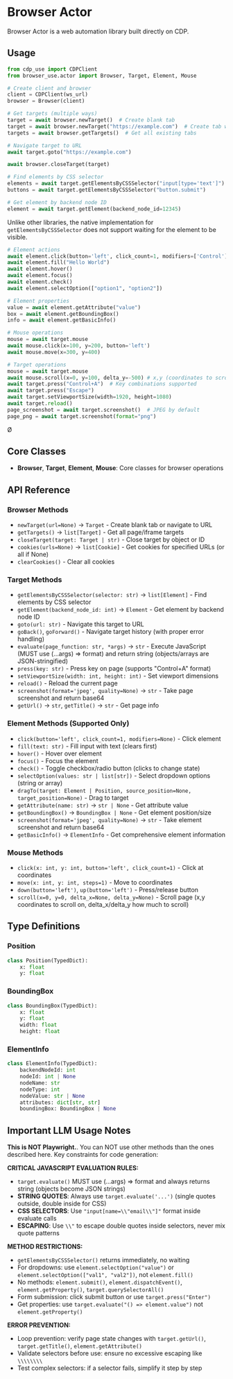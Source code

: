 # Browser Actor

Browser Actor is a web automation library built directly on CDP.

## Usage

```python
from cdp_use import CDPClient
from browser_use.actor import Browser, Target, Element, Mouse

# Create client and browser
client = CDPClient(ws_url)
browser = Browser(client)
```

```python
# Get targets (multiple ways)
target = await browser.newTarget()  # Create blank tab
target = await browser.newTarget("https://example.com")  # Create tab with URL
targets = await browser.getTargets()  # Get all existing tabs

# Navigate target to URL
await target.goto("https://example.com")

await browser.closeTarget(target)
```

```python
# Find elements by CSS selector
elements = await target.getElementsByCSSSelector("input[type='text']")
buttons = await target.getElementsByCSSSelector("button.submit")

# Get element by backend node ID
element = await target.getElement(backend_node_id=12345)
```

Unlike other libraries, the native implementation for `getElementsByCSSSelector` does not support waiting for the element to be visible.

```python
# Element actions
await element.click(button='left', click_count=1, modifiers=['Control'])
await element.fill("Hello World") 
await element.hover()
await element.focus()
await element.check() 
await element.selectOption(["option1", "option2"])

# Element properties  
value = await element.getAttribute("value")
box = await element.getBoundingBox()
info = await element.getBasicInfo()
```

```python
# Mouse operations
mouse = await target.mouse
await mouse.click(x=100, y=200, button='left')
await mouse.move(x=300, y=400)
```

```python
# Target operations
mouse = await target.mouse
await mouse.scroll(x=0, y=100, delta_y=-500) # x,y (coordinates to scroll on), delta_y (how much to scroll)
await target.press("Control+A")  # Key combinations supported
await target.press("Escape")
await target.setViewportSize(width=1920, height=1080)
await target.reload()
page_screenshot = await target.screenshot()  # JPEG by default
page_png = await target.screenshot(format="png")
```
Ø
## Core Classes

- **Browser**, **Target**, **Element**, **Mouse**: Core classes for browser operations

## API Reference

### Browser Methods
- `newTarget(url=None)` → `Target` - Create blank tab or navigate to URL
- `getTargets()` → `list[Target]` - Get all page/iframe targets
- `closeTarget(target: Target | str)` - Close target by object or ID
- `cookies(urls=None)` → `list[Cookie]` - Get cookies for specified URLs (or all if None)
- `clearCookies()` - Clear all cookies

### Target Methods
- `getElementsByCSSSelector(selector: str)` → `list[Element]` - Find elements by CSS selector
- `getElement(backend_node_id: int)` → `Element` - Get element by backend node ID
- `goto(url: str)` - Navigate this target to URL
- `goBack()`, `goForward()` - Navigate target history (with proper error handling)
- `evaluate(page_function: str, *args)` → `str` - Execute JavaScript (MUST use (...args) => format) and return string (objects/arrays are JSON-stringified)
- `press(key: str)` - Press key on page (supports "Control+A" format)
- `setViewportSize(width: int, height: int)` - Set viewport dimensions
- `reload()` - Reload the current page
- `screenshot(format='jpeg', quality=None)` → `str` - Take page screenshot and return base64
- `getUrl()` → `str`, `getTitle()` → `str` - Get page info

### Element Methods (Supported Only)
- `click(button='left', click_count=1, modifiers=None)` - Click element
- `fill(text: str)` - Fill input with text (clears first)
- `hover()` - Hover over element
- `focus()` - Focus the element
- `check()` - Toggle checkbox/radio button (clicks to change state)
- `selectOption(values: str | list[str])` - Select dropdown options (string or array)
- `dragTo(target: Element | Position, source_position=None, target_position=None)` - Drag to target
- `getAttribute(name: str)` → `str | None` - Get attribute value
- `getBoundingBox()` → `BoundingBox | None` - Get element position/size
- `screenshot(format='jpeg', quality=None)` → `str` - Take element screenshot and return base64
- `getBasicInfo()` → `ElementInfo` - Get comprehensive element information


### Mouse Methods
- `click(x: int, y: int, button='left', click_count=1)` - Click at coordinates
- `move(x: int, y: int, steps=1)` - Move to coordinates
- `down(button='left')`, `up(button='left')` - Press/release button
- `scroll(x=0, y=0, delta_x=None, delta_y=None)` - Scroll page (x,y coordinates to scroll on, delta_x/delta_y how much to scroll)

## Type Definitions

### Position
```python
class Position(TypedDict):
    x: float
    y: float
```

### BoundingBox
```python
class BoundingBox(TypedDict):
    x: float
    y: float
    width: float
    height: float
```

### ElementInfo
```python
class ElementInfo(TypedDict):
    backendNodeId: int
    nodeId: int | None
    nodeName: str
    nodeType: int
    nodeValue: str | None
    attributes: dict[str, str]
    boundingBox: BoundingBox | None
```

## Important LLM Usage Notes

**This is NOT Playwright.**. You can NOT use other methods than the ones described here. Key constraints for code generation:

**CRITICAL JAVASCRIPT EVALUATION RULES:**
- `target.evaluate()` MUST use (...args) => format and always returns string (objects become JSON strings)
- **STRING QUOTES**: Always use `target.evaluate('...')` (single quotes outside, double inside for CSS)
- **CSS SELECTORS**: Use `"input[name=\\"email\\"]"` format inside evaluate calls
- **ESCAPING**: Use `\\"` to escape double quotes inside selectors, never mix quote patterns

**METHOD RESTRICTIONS:**
- `getElementsByCSSSelector()` returns immediately, no waiting
- For dropdowns: use `element.selectOption("value")` or `element.selectOption(["val1", "val2"])`, not `element.fill()`
- No methods: `element.submit()`, `element.dispatchEvent()`, `element.getProperty()`, `target.querySelectorAll()`
- Form submission: click submit button or use `target.press("Enter")`
- Get properties: use `target.evaluate("() => element.value")` not `element.getProperty()`

**ERROR PREVENTION:**
- Loop prevention: verify page state changes with `target.getUrl()`, `target.getTitle()`, `element.getAttribute()`
- Validate selectors before use: ensure no excessive escaping like `\\\\\\\\`
- Test complex selectors: if a selector fails, simplify it step by step
